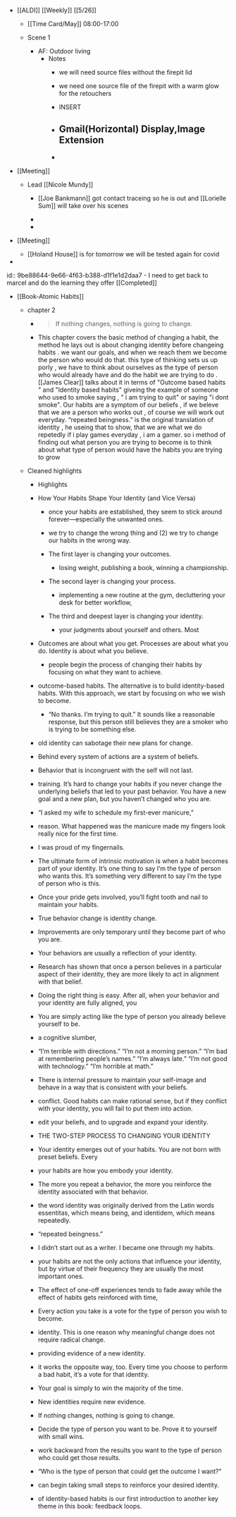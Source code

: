 - [[ALDI]] [[Weekly]] [[5/26]]
	 - [[Time Card/May]]
08:00-17:00

	 - Scene 1 
		 - AF: Outdoor living
			 - Notes
				 - we will need source files without the firepit lid

				 - we need one source file of the firepit with a warm glow for the retouchers

				 - INSERT

				 - Gmail(Horizontal) Display,Image Extension
					 - 

				 - 

- [[Meeting]]
	 - Lead [[Nicole Mundy]]
		 - [[Joe Bankmann]] got contact traceing so he is out and [[Lorielle Sum]] will take over his scenes

		 - 

		 - 

- [[Meeting]] 
	 - [[Holand House]] is for tomorrow we will be tested again for covid 

- 
id:: 9be88644-9e66-4f63-b388-d1f1e1d2daa7
	 - I need to get back to marcel and do the learning they offer [[Completed]]

- [[Book-Atomic Habits]]
	 - chapter 2
		 - > If nothing changes, nothing is going to change.

		 - This chapter covers the basic method of changing a habit, the method he lays out is about changing identity before changeing habits . we want our goals, and when we reach them we become the person who would do that. this type of thinking sets us up porly , we have to think about ourselves as the type of person who would already have and do the habit we are trying to do . [[James Clear]] talks about it in terms of "Outcome based habits " and "Identity based habits" giveing the example of someone who used to smoke saying , " i am trying to quit" or saying "i dont smoke". Our habits are a symptom of our beliefs , if we beleve that we are a person who works out , of course we will work out everyday. “repeated beingness.” is the original translation of identity  , he useing that to show, that we are what we do repetedly if i play games everyday , i am a gamer.
so i method of finding out what person you are trying to become is to think about what type of person would have the habits you are trying to grow 

	 - Cleaned highlights
		 - Highlights

		 - How Your Habits Shape Your Identity (and Vice Versa)
			 - once your habits are established, they seem to stick around forever—especially the unwanted ones.

			 - we try to change the wrong thing and (2) we try to change our habits in the wrong way.

			 - The first layer is changing your outcomes.
				 - losing weight, publishing a book, winning a championship.

			 - The second layer is changing your process.
				 - implementing a new routine at the gym, decluttering your desk for better workflow,

			 - The third and deepest layer is changing your identity.
				 - your judgments about yourself and others. Most

		 - Outcomes are about what you get. Processes are about what you do. Identity is about what you believe.
			 - people begin the process of changing their habits by focusing on what they want to achieve.

		 - outcome-based habits. The alternative is to build identity-based habits. With this approach, we start by focusing on who we wish to become.
			 - “No thanks. I’m trying to quit.” It sounds like a reasonable response, but this person still believes they are a smoker who is trying to be something else.

		 - old identity can sabotage their new plans for change.

		 - Behind every system of actions are a system of beliefs.

		 - Behavior that is incongruent with the self will not last.

		 - training. It’s hard to change your habits if you never change the underlying beliefs that led to your past behavior. You have a new goal and a new plan, but you haven’t changed who you are.

		 - “I asked my wife to schedule my first-ever manicure,”

		 - reason. What happened was the manicure made my fingers look really nice for the first time.

		 - I was proud of my fingernails.

		 - The ultimate form of intrinsic motivation is when a habit becomes part of your identity. It’s one thing to say I’m the type of person who wants this. It’s something very different to say I’m the type of person who is this.

		 - Once your pride gets involved, you’ll fight tooth and nail to maintain your habits.

		 - True behavior change is identity change.

		 - Improvements are only temporary until they become part of who you are.

		 - Your behaviors are usually a reflection of your identity.

		 - Research has shown that once a person believes in a particular aspect of their identity, they are more likely to act in alignment with that belief.

		 - Doing the right thing is easy. After all, when your behavior and your identity are fully aligned, you

		 - You are simply acting like the type of person you already believe yourself to be.

		 - a cognitive slumber,

		 - “I’m terrible with directions.” “I’m not a morning person.” “I’m bad at remembering people’s names.” “I’m always late.” “I’m not good with technology.” “I’m horrible at math.”

		 - There is internal pressure to maintain your self-image and behave in a way that is consistent with your beliefs.

		 - conflict. Good habits can make rational sense, but if they conflict with your identity, you will fail to put them into action.

		 - edit your beliefs, and to upgrade and expand your identity.

		 - THE TWO-STEP PROCESS TO CHANGING YOUR IDENTITY

		 - Your identity emerges out of your habits. You are not born with preset beliefs. Every

		 - your habits are how you embody your identity.

		 - The more you repeat a behavior, the more you reinforce the identity associated with that behavior.

		 - the word identity was originally derived from the Latin words essentitas, which means being, and identidem, which means repeatedly.

		 - “repeated beingness.”

		 - I didn’t start out as a writer. I became one through my habits.

		 - your habits are not the only actions that influence your identity, but by virtue of their frequency they are usually the most important ones.

		 - The effect of one-off experiences tends to fade away while the effect of habits gets reinforced with time,

		 - Every action you take is a vote for the type of person you wish to become.

		 - identity. This is one reason why meaningful change does not require radical change.

		 - providing evidence of a new identity.

		 - it works the opposite way, too. Every time you choose to perform a bad habit, it’s a vote for that identity.

		 - Your goal is simply to win the majority of the time.

		 - New identities require new evidence.

		 - If nothing changes, nothing is going to change.

		 - Decide the type of person you want to be. Prove it to yourself with small wins.

		 - work backward from the results you want to the type of person who could get those results.

		 - “Who is the type of person that could get the outcome I want?”

		 - can begin taking small steps to reinforce your desired identity.

		 - of identity-based habits is our first introduction to another key theme in this book: feedback loops.
